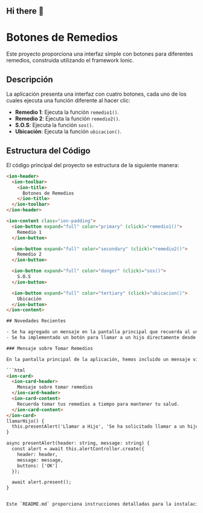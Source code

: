 ## Hi there 👋

# Botones de Remedios

Este proyecto proporciona una interfaz simple con botones para diferentes remedios, construida utilizando el framework Ionic.

## Descripción

La aplicación presenta una interfaz con cuatro botones, cada uno de los cuales ejecuta una función diferente al hacer clic:

- **Remedio 1**: Ejecuta la función `remedio1()`.
- **Remedio 2**: Ejecuta la función `remedio2()`.
- **S.O.S**: Ejecuta la función `sos()`.
- **Ubicación**: Ejecuta la función `ubicacion()`.

## Estructura del Código

El código principal del proyecto se estructura de la siguiente manera:

```html
<ion-header>
  <ion-toolbar>
    <ion-title>
      Botones de Remedios
    </ion-title>
  </ion-toolbar>
</ion-header>

<ion-content class="ion-padding">
  <ion-button expand="full" color="primary" (click)="remedio1()">
    Remedio 1
  </ion-button>

  <ion-button expand="full" color="secondary" (click)="remedio2()">
    Remedio 2
  </ion-button>

  <ion-button expand="full" color="danger" (click)="sos()">
    S.O.S
  </ion-button>

  <ion-button expand="full" color="tertiary" (click)="ubicacion()">
    Ubicación
  </ion-button>
</ion-content>

## Novedades Recientes

- Se ha agregado un mensaje en la pantalla principal que recuerda al usuario tomar sus remedios a tiempo.
- Se ha implementado un botón para llamar a un hijo directamente desde la aplicación.

### Mensaje sobre Tomar Remedios

En la pantalla principal de la aplicación, hemos incluido un mensaje visible que recuerda a los usuarios la importancia de tomar sus remedios a tiempo. Esto se ha realizado mediante la adición de un componente `ion-card` en el archivo `home.page.html`:

```html
<ion-card>
  <ion-card-header>
    Mensaje sobre tomar remedios
  </ion-card-header>
  <ion-card-content>
    Recuerda tomar tus remedios a tiempo para mantener tu salud.
  </ion-card-content>
</ion-card>
llamarHijo() {
  this.presentAlert('Llamar a Hijo', 'Se ha solicitado llamar a un hijo.');
}

async presentAlert(header: string, message: string) {
  const alert = await this.alertController.create({
    header: header,
    message: message,
    buttons: ['OK']
  });

  await alert.present();
}


Este `README.md` proporciona instrucciones detalladas para la instalación y ejecución del proyecto, así como información sobre las funcionalidades, consideraciones de desarrollo, y cómo contribuir.
